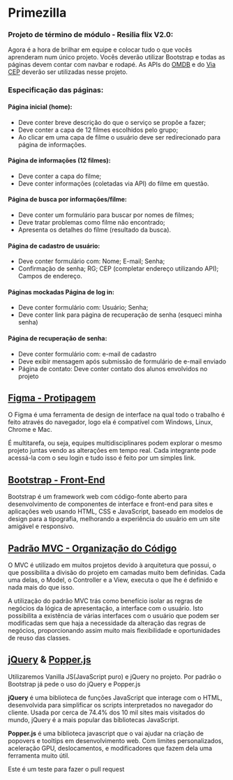 # Primezilla
### Projeto de término de módulo - Resilia flix V2.0: 

Agora é a hora de brilhar em equipe e colocar tudo o que vocês aprenderam num único projeto. Vocês deverão utilizar Bootstrap e todas as páginas devem contar com navbar e rodapé. As APIs do [OMDB](http://www.omdbapi.com/) e do [Via CEP](https://viacep.com.br/) deverão ser utilizadas nesse projeto. 

### Especificação das páginas: 

#### Página inicial (home): 
- Deve conter breve descrição do que o serviço se propõe a fazer; 
- Deve conter a capa de 12 filmes escolhidos pelo grupo; 
- Ao clicar em uma capa de filme o usuário deve ser redirecionado para página de informações. 

#### Página de informações (12 filmes): 
- Deve conter a capa do filme; 
- Deve conter informações (coletadas via API) do filme em questão. 

#### Página de busca por informações/filme: 
- Deve conter um formulário para buscar por nomes de filmes; 
- Deve tratar problemas como filme não encontrado; 
- Apresenta os detalhes do filme (resultado da busca). 

#### Página de cadastro de usuário: 
- Deve conter formulário com: Nome; E-mail; Senha; 
- Confirmação de senha; RG; CEP (completar endereço utilizando API); Campos de endereço. 

#### Páginas mockadas Página de log in: 
- Deve conter formulário com: Usuário; Senha; 
- Deve conter link para página de recuperação de senha (esqueci minha senha) 

#### Página de recuperação de senha: 
- Deve conter formulário com: e-mail de cadastro 
- Deve exibir mensagem após submissão de formulário de e-mail enviado 
- Página de contato: Deve conter contato dos alunos envolvidos no projeto

## [Figma -  Protipagem](https://www.figma.com/) 


O Figma é uma ferramenta de design de interface na qual todo o trabalho é feito através do navegador, logo ela é compatível com Windows, Linux, Chrome e Mac.

É multitarefa, ou seja, equipes multidisciplinares podem explorar o mesmo projeto juntas vendo as alterações em tempo real. Cada integrante pode acessá-la com o seu login e tudo isso é feito por um simples link.

## [Bootstrap - Front-End](https://getbootstrap.com/)

Bootstrap é um framework web com código-fonte aberto para desenvolvimento de componentes de interface e front-end para sites e aplicações web usando HTML, CSS e JavaScript, baseado em modelos de design para a tipografia, melhorando a experiência do usuário em um site amigável e responsivo.


## [Padrão MVC - Organização do Código](https://www.linkedin.com/pulse/o-que-%C3%A9-padr%C3%A3o-de-arquitetura-mvc-alexandre-d%C3%B3rea/?originalSubdomain=pt) 

O MVC é utilizado em muitos projetos devido à arquitetura que possui, o que possibilita a divisão do projeto em camadas muito bem definidas. Cada uma delas, o Model, o Controller e a View, executa o que lhe é definido e nada mais do que isso.

A utilização do padrão MVC trás como benefício isolar as regras de negócios da lógica de apresentação, a interface com o usuário. Isto possibilita a existência de várias interfaces com o usuário que podem ser modificadas sem que haja a necessidade da alteração das regras de negócios, proporcionando assim muito mais flexibilidade e oportunidades de reuso das classes.

## [jQuery](https://jquery.com/) & [Popper.js](https://popper.js.org/)

Utilizaremos Vanilla JS(JavaScript puro) e jQuery no projeto. Por padrão o Bootstrap já pede o uso do jQuery e Popper.js

**jQuery** é uma biblioteca de funções JavaScript que interage com o HTML, desenvolvida para simplificar os scripts interpretados no navegador do cliente. Usada por cerca de 74.4% dos 10 mil sites mais visitados do mundo, jQuery é a mais popular das bibliotecas JavaScript.

**Popper.js** é uma biblioteca javascript que o vai ajudar na criação de popovers e tooltips em desenvolvimento web. Com limites personalizados, aceleração GPU, deslocamentos, e modificadores que fazem dela uma ferramenta muito útil.

Este é um teste para fazer o pull request
